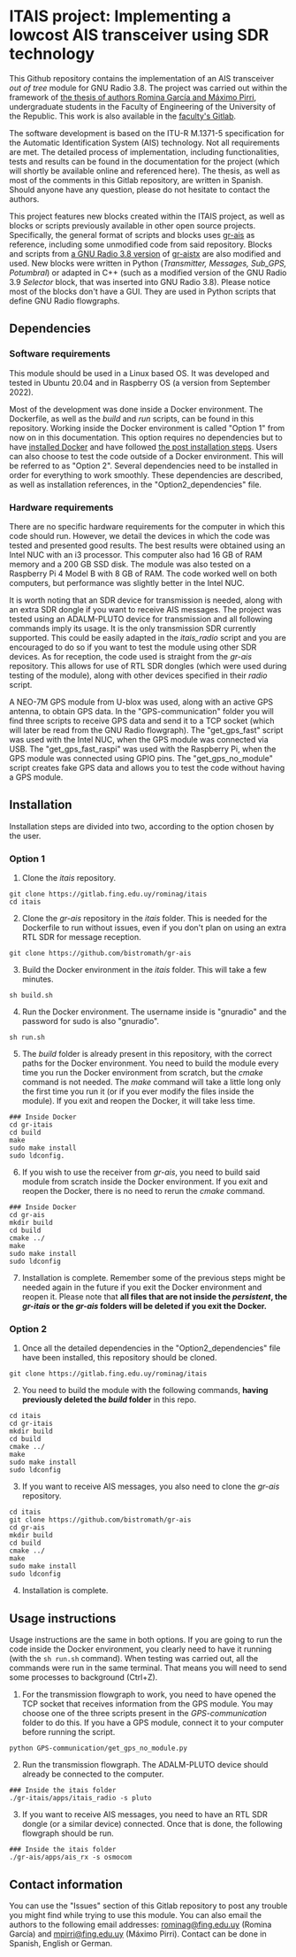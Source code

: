 # ITAIS project: Implementing a lowcost AIS transceiver using SDR technology
This Github repository contains the implementation of an AIS transceiver _out of tree_ module for GNU Radio 3.8. The project was carried out within the framework of [the thesis of authors Romina García and Máximo Pirri](https://www.colibri.udelar.edu.uy/jspui/handle/20.500.12008/43874), undergraduate students in the Faculty of Engineering of the University of the Republic. This work is also available in the [faculty's Gitlab](https://gitlab.fing.edu.uy/rominag/itais/).

The software development is based on the ITU-R M.1371-5 specification for the Automatic Identification System (AIS) technology. Not all requirements are met. The detailed process of implementation, including functionalities, tests and results can be found in the documentation for the project (which will shortly be available online and referenced here). The thesis, as well as most of the comments in this Gitlab repository, are written in Spanish. Should anyone have any question, please do not hesitate to contact the authors.

This project features new blocks created within the ITAIS project, as well as blocks or scripts previously available in other open source projects. Specifically, the general format of scripts and blocks uses [gr-ais](https://github.com/bistromath/gr-ais) as reference, including some unmodified code from said repository. Blocks and scripts from [a GNU Radio 3.8 version](https://github.com/bmagistro/gr-aistx/tree/src-formatting) of [gr-aistx](https://github.com/trendmicro/ais/tree/master/gr-aistx) are also modified and used. New blocks were written in Python (_Transmitter, Messages, Sub_GPS, Potumbral_) or adapted in C++ (such as a modified version of the GNU Radio 3.9 _Selector_ block, that was inserted into GNU Radio 3.8). Please notice most of the blocks don't have a GUI. They are used in Python scripts that define GNU Radio flowgraphs.

## Dependencies
### Software requirements
This module should be used in a Linux based OS. It was developed and tested in Ubuntu 20.04 and in Raspberry OS (a version from September 2022).

Most of the development was done inside a Docker environment. The Dockerfile, as well as the _build_ and _run_ scripts, can be found in this repository. Working inside the Docker environment is called "Option 1" from now on in this documentation. This option requires no dependencies but to have [installed Docker](https://docs.docker.com/engine/install/) and have followed [the post installation steps](https://docs.docker.com/engine/install/linux-postinstall/). Users can also choose to test the code outside of a Docker environment. This will be referred to as "Option 2". Several dependencies need to be installed in order for everything to work smoothly. These dependencies are described, as well as installation references, in the "Option2_dependencies" file.

### Hardware requirements
There are no specific hardware requirements for the computer in which this code should run. However, we detail the devices in which the code was tested and presented good results. The best results were obtained using an Intel NUC with an i3 processor. This computer also had 16 GB of RAM memory and a 200 GB SSD disk. The module was also tested on a Raspberry Pi 4 Model B with 8 GB of RAM. The code worked well on both computers, but performance was slightly better in the Intel NUC.

It is worth noting that an SDR device for transmission is needed, along with an extra SDR dongle if you want to receive AIS messages. The project was tested using an ADALM-PLUTO device for transmission and all following commands imply its usage. It is the only transmission SDR currently supported. This could be easily adapted in the _itais_radio_ script and you are encouraged to do so if you want to test the module using other SDR devices. As for reception, the code used is straight from the _gr-ais_ repository. This allows for use of RTL SDR dongles (which were used during testing of the module), along with other devices specified in their _radio_ script. 

A NEO-7M GPS module from U-blox was used, along with an active GPS antenna, to obtain GPS data. In the "GPS-communication" folder you will find three scripts to receive GPS data and send it to a TCP socket (which will later be read from the GNU Radio flowgraph). The "get_gps_fast" script was used with the Intel NUC, when the GPS module was connected via USB. The "get_gps_fast_raspi" was used with the Raspberry Pi, when the GPS module was connected using GPIO pins. The "get_gps_no_module" script creates fake GPS data and allows you to test the code without having a GPS module.

## Installation
Installation steps are divided into two, according to the option chosen by the user.

### Option 1 
1. Clone the _itais_ repository.
```
git clone https://gitlab.fing.edu.uy/rominag/itais
cd itais
```

2. Clone the _gr-ais_ repository in the _itais_ folder. This is needed for the Dockerfile to run without issues, even if you don't plan on using an extra RTL SDR for message reception. 

```
git clone https://github.com/bistromath/gr-ais
```

3. Build the Docker environment in the _itais_ folder. This will take a few minutes.

```
sh build.sh
```

4. Run the Docker environment. The username inside is "gnuradio" and the password for sudo is also "gnuradio".

```
sh run.sh
```

5. The _build_ folder is already present in this repository, with the correct paths for the Docker environment. You need to build the module every time you run the Docker environment from scratch, but the _cmake_ command is not needed. The _make_ command will take a little long only the first time you run it (or if you ever modify the files inside the module). If you exit and reopen the Docker, it will take less time.

```
### Inside Docker 
cd gr-itais
cd build
make
sudo make install
sudo ldconfig.
```

6. If you wish to use the receiver from _gr-ais_, you need to build said module from scratch inside the Docker environment. If you exit and reopen the Docker, there is no need to rerun the _cmake_ command.

```
### Inside Docker
cd gr-ais
mkdir build
cd build
cmake ../
make
sudo make install
sudo ldconfig
```

7. Installation is complete. Remember some of the previous steps might be needed again in the future if you exit the Docker environment and reopen it. Please note that **all files that are not inside the _persistent_, the _gr-itais_ or the _gr-ais_ folders will be deleted if you exit the Docker.**

### Option 2
1. Once all the detailed dependencies in the "Option2_dependencies" file have been installed, this repository should be cloned.

```
git clone https://gitlab.fing.edu.uy/rominag/itais

```

2. You need to build the module with the following commands, **having previously deleted the _build_ folder** in this repo.

```
cd itais
cd gr-itais
mkdir build
cd build
cmake ../
make
sudo make install
sudo ldconfig
```

3. If you want to receive AIS messages, you also need to clone the _gr-ais_ repository.

```
cd itais
git clone https://github.com/bistromath/gr-ais
cd gr-ais
mkdir build
cd build
cmake ../
make
sudo make install 
sudo ldconfig 
```

4. Installation is complete.

## Usage instructions
Usage instructions are the same in both options. If you are going to run the code inside the Docker environment, you clearly need to have it running (with the `sh run.sh` command). When testing was carried out, all the commands were run in the same terminal. That means you will need to send some processes to background (Ctrl+Z).  

1. For the transmission flowgraph to work, you need to have opened the TCP socket that receives information from the GPS module. You may choose one of the three scripts present in the _GPS-communication_ folder to do this. If you have a GPS module, connect it to your computer before running the script.

```
python GPS-communication/get_gps_no_module.py
```

2. Run the transmission flowgraph. The ADALM-PLUTO device should already be connected to the computer. 

```
### Inside the itais folder
./gr-itais/apps/itais_radio -s pluto
```

3. If you want to receive AIS messages, you need to have an RTL SDR dongle (or a similar device) connected. Once that is done, the following flowgraph should be run.

```
### Inside the itais folder
./gr-ais/apps/ais_rx -s osmocom
```

## Contact information
You can use the "Issues" section of this Gitlab repository to post any trouble you might find while trying to use this module. You can also email the authors to the following email addresses: rominag@fing.edu.uy (Romina García) and mpirri@fing.edu.uy (Máximo Pirri). Contact can be done in Spanish, English or German.

